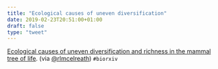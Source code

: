 ```yaml
---
title: "Ecological causes of uneven diversification"
date: 2019-02-23T20:51:00+01:00
draft: false
type: "tweet"
---
```


[Ecological causes of uneven diversification and richness in the mammal tree of
life](https://www.biorxiv.org/content/10.1101/504803v1). (via [@rlmcelreath](https://twitter.com/rlmcelreath/status/1099297356229627905)) `#biorxiv`
